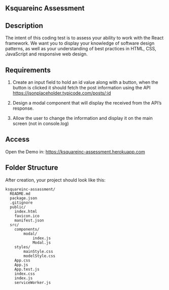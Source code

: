 ## Ksquareinc Assessment

## Description
The intent of this coding test is to assess your ability to work with the React framework. We
want you to display your knowledge of software design patterns, as well as your understanding
of best practices in HTML, CSS, JavaScript and responsive web design.

## Requirements
1. Create an input field to hold an id value along with a button, when the button is clicked
it should fetch the post information using the API
https://jsonplaceholder.typicode.com/posts/:id

2. Design a modal component that will display the received from the API’s response.

3. Allow the user to change the information and display it on the main screen (not in
console.log)

## Access
Open the Demo in: https://ksquareinc-assessment.herokuapp.com

## Folder Structure

After creation, your project should look like this:

```
ksquareinc-assassment/
  README.md
  package.json
  .gitignore
  public/
    index.html
    favicon.ico
    manifest.json
  src/
    components/
        modal/
            index.js
            Modal.js
    styles/
        mainStyle.css
        modelStyle.css
    App.css
    App.js
    App.test.js
    index.css
    index.js
    serviceWorker.js
```